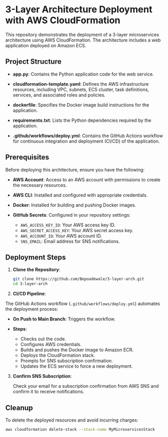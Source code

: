 # 3-Layer Architecture Deployment with AWS CloudFormation

This repository demonstrates the deployment of a 3-layer microservices architecture using AWS CloudFormation. The architecture includes a web application deployed on Amazon ECS.

## Project Structure

- **app.py**: Contains the Python application code for the web service.

- **cloudformation-template.yaml**: Defines the AWS infrastructure resources, including VPC, subnets, ECS cluster, task definitions, services, and associated roles and policies.

- **dockerfile**: Specifies the Docker image build instructions for the application.

- **requirements.txt**: Lists the Python dependencies required by the application.

- **.github/workflows/deploy.yml**: Contains the GitHub Actions workflow for continuous integration and deployment (CI/CD) of the application.

## Prerequisites

Before deploying this architecture, ensure you have the following:

- **AWS Account**: Access to an AWS account with permissions to create the necessary resources.

- **AWS CLI**: Installed and configured with appropriate credentials.

- **Docker**: Installed for building and pushing Docker images.

- **GitHub Secrets**: Configured in your repository settings:
  - `AWS_ACCESS_KEY_ID`: Your AWS access key ID.
  - `AWS_SECRET_ACCESS_KEY`: Your AWS secret access key.
  - `AWS_ACCOUNT_ID`: Your AWS account ID.
  - `SNS_EMAIL`: Email address for SNS notifications.

## Deployment Steps

1. **Clone the Repository**:

   ```bash
   git clone https://github.com/Bepoadewale/3-layer-arch.git
   cd 3-layer-arch
   ```

2. **CI/CD Pipeline**:

The GitHub Actions workflow (`.github/workflows/deploy.yml`) automates the deployment process:

- **On Push to Main Branch**: Triggers the workflow.

- **Steps**:
  - Checks out the code.
  - Configures AWS credentials.
  - Builds and pushes the Docker image to Amazon ECR.
  - Deploys the CloudFormation stack.
  - Prompts for SNS subscription confirmation.
  - Updates the ECS service to force a new deployment.

3. **Confirm SNS Subscription**:

   Check your email for a subscription confirmation from AWS SNS and confirm it to receive notifications.

## Cleanup

To delete the deployed resources and avoid incurring charges:

```bash
aws cloudformation delete-stack --stack-name MyMicroservicesStack
```

